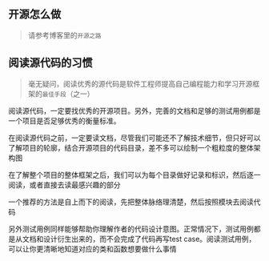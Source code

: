 ## 开源怎么做

> 请参考博客里的`开源之路`

## 阅读源代码的习惯

> 毫无疑问，阅读优秀的源代码是软件工程师提高自己编程能力和学习开源框架的`最佳手段`（之一）

阅读源代码，一定要找优秀的开源项目。另外，完善的文档和足够的测试用例都是一个项目是否足够优秀的衡量标准。

在阅读源代码之前，一定要读文档，尽管我们可能还不了解技术细节，但只好可以了解项目的轮廓，结合开源项目的代码目录，差不多可以绘制一个粗粒度的整体架构图

在了解整个项目的整体框架之后，我们可以为每个目录做好记录和标识，然后逐一阅读，或者直接去读最感兴趣的部分

一个推荐的方法是自上而下的阅读，先把整体脉络理清楚，然后按照模块去阅读代码

另外测试用例同样能够帮助你理解作者的代码设计意图。正常情况下，测试用例都是从文档和设计衍生出来的，而不会完成了代码再写test case。阅读测试用例，可以让你更清晰地知道对应的类和函数想要做什么事情